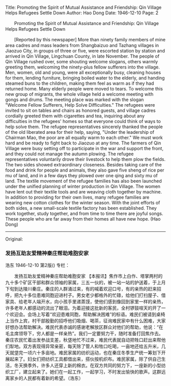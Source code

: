 Title: Promoting the Spirit of Mutual Assistance and Friendship: Qin Village Helps Refugees Settle Down
Author: Hao Dong
Date: 1946-12-10
Page: 2

　　Promoting the Spirit of Mutual Assistance and Friendship: Qin Village Helps Refugees Settle Down

　　[Reported by this newspaper] More than ninety family members of mine area cadres and mass leaders from Shangbaizuo and Tazhang villages in Jiaozuo City, in groups of three or five, were escorted station by station and arrived in Qin Village, Lingchuan County, in late November. The people of Qin Village rushed over, some shouting welcome slogans, others warmly greeting them, welcoming the ninety-plus fellow sufferers into the village. Men, women, old and young, were all exceptionally busy, cleaning houses for them, lending furniture, bringing boiled water to the elderly, and handing steamed buns to the children, making them feel as warm as if they had returned home. Many elderly people were moved to tears. To welcome this new group of migrants, the whole village held a welcome meeting with gongs and drums. The meeting place was marked with the slogan "Welcome Fellow Sufferers, Help Solve Difficulties." The refugees were invited to sit on tables and chairs as honored guests, and village cadres cordially greeted them with cigarettes and tea, inquiring about any difficulties in the refugees' homes so that everyone could think of ways to help solve them. The refugee representatives sincerely thanked the people of the old liberated area for their help, saying, "Under the leadership of Chairman Mao, the poor are all equally warm to each other." We must work hard and be ready to fight back to Jiaozuo at any time. The farmers of Qin Village were busy setting off to participate in the war and support the front, and they could not manage the autumn plowing. The refugee representatives voluntarily drove their livestock to help them plow the fields. The two sides showed extraordinary closeness. Besides taking care of the food and drink for people and animals, they also gave five sheng of rice per mu of land, and in a few days they plowed over one qing and sixty mu of land. The textile movement of the refugee families has also been launched under the unified planning of winter production in Qin Village. The women have lent out their textile tools and are weaving cloth together by machine. In addition to providing for their own lives, many refugee families are wearing new cotton clothes for the winter season. With the joint efforts of both sides, a new small-scale textile factory has been established. They work together, study together, and from time to time there are joyful songs. These people who are far away from their homes all have new hope. (Hao Dong)



<hr /> 

Original: 


### 发扬互助友爱精神秦庄帮助难胞安家
浩东
1946-12-10
第2版()
专栏：

　　发扬互助友爱精神秦庄帮助难胞安家
    【本报讯】焦作市上白作、塔掌两村的九十多个矿区干部和群众领袖的家属，三五一伙的，被一站一站的护送着，于上月下旬到达陵川秦庄。秦庄的人群涌过来，有的喊着欢迎口号，有的亲热的赶来招呼，把九十多位患难同胞迎进村子。男女老少都格外的忙碌，给他们打扫屋子、借家具、给老年人端开水，向小孩手里递蒸馍，使他们感到像回到家里一样的亲热，许多老年人都感动的流出了眼泪。为着迎接这批新的客民，全村锣鼓喧天的开了一个欢迎会。会场上写着“欢迎患难同胞，帮助解决困难”的标语。难民们被请到桌椅上当作上宾，村干部殷勤的招呼他们吸烟、喝茶，征询难民家中有什么困难，大家好想办法帮助解决。难民代表赤诚的感谢老解放区群众对他们的帮助，他说：“在毛主席领导下，穷人都是一样亲热”。我们一定要努力干，随时准备打回焦作去。秦庄农民忙着出发参战支差，秋垡地忙不过来，难民代表就自动把牲口赶出来帮他们犁地。双方表现得异常亲密，每天除了管人和牲口吃喝，一亩地还给五升米，几天就垡完一顷六十多亩地。难民家属的纺织运动，也在秦庄冬季生产统一筹划下开展起来了。妇女们把纺织工具都借出来，搭伙按机织布。难民家属，除了供自己生活，冬天换季外，许多人还穿上新的棉衣。在双方共同的努力下，一座新的小型纺织工厂，建立起来了。她们在一起工作，一起学习，不时发出愉快的歌声。这群远离家乡的人民都有着新的希望。（浩东）
